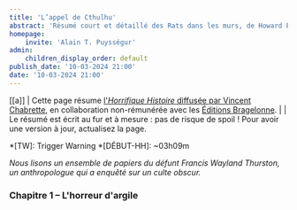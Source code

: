```yaml
---
title: 'L’appel de Cthulhu'
abstract: 'Résumé court et détaillé des Rats dans les murs, de Howard Phillips Lovecraft, en collaboration non-commerciale avec Bragelonne !'
homepage:
    invite: 'Alain T. Puysségur'
admin:
    children_display_order: default
publish_date: '10-03-2024 21:00'
date: '10-03-2024 21:00'
---
```


[[a]]
| Cette page résume [l'_Horrifique Histoire_ diffusée par Vincent Chabrette](https://www.twitch.tv/vchabrette), en collaboration non-rémunérée avec les [Éditions Bragelonne](https://www.bragelonne.fr).
|
| Le résumé est écrit au fur et à mesure : pas de risque de spoil ! Pour avoir une version à jour, actualisez la page.

*[TW]: Trigger Warning
*[DÉBUT-HH]: ~03h09m

_Nous lisons un ensemble de papiers du défunt Francis Wayland Thurston, un anthropologue qui a enquêté sur un culte obscur._

### Chapitre 1 – L'horreur d'argile

